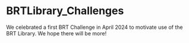 # BRTLibrary_Challenges
We celebrated a first BRT Challenge in April 2024 to motivate use of the BRT Library. We hope there will be more!
